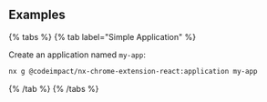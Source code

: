 ## Examples

{% tabs %}
{% tab label="Simple Application" %}

Create an application named `my-app`:

```bash
nx g @codeimpact/nx-chrome-extension-react:application my-app
```
{% /tab %}
{% /tabs %}
